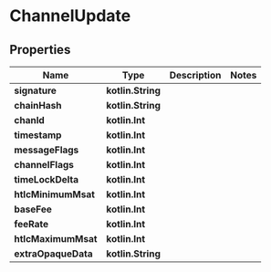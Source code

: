 
# ChannelUpdate

## Properties
Name | Type | Description | Notes
------------ | ------------- | ------------- | -------------
**signature** | **kotlin.String** |  | 
**chainHash** | **kotlin.String** |  | 
**chanId** | **kotlin.Int** |  | 
**timestamp** | **kotlin.Int** |  | 
**messageFlags** | **kotlin.Int** |  | 
**channelFlags** | **kotlin.Int** |  | 
**timeLockDelta** | **kotlin.Int** |  | 
**htlcMinimumMsat** | **kotlin.Int** |  | 
**baseFee** | **kotlin.Int** |  | 
**feeRate** | **kotlin.Int** |  | 
**htlcMaximumMsat** | **kotlin.Int** |  | 
**extraOpaqueData** | **kotlin.String** |  | 



